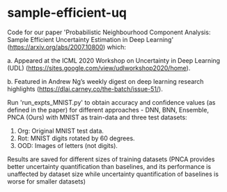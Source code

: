 # sample-efficient-uq
Code for our paper 'Probabilistic Neighbourhood Component Analysis: Sample Efficient Uncertainty Estimation in Deep Learning' (https://arxiv.org/abs/2007.10800) which:

a. Appeared at the ICML 2020 Workshop on Uncertainty in Deep Learning (UDL) (https://sites.google.com/view/udlworkshop2020/home). 

b. Featured in Andrew Ng’s weekly digest on deep learning research highlights (https://dlai.carney.co/the-batch/issue-51/). 

Run 'run_expts_MNIST.py' to obtain accuracy and confidence values (as defined in the paper) for different approaches - DNN, BNN, Ensemble, PNCA (Ours) with MNIST as train-data and three test datasets:

1. Org: Original MNIST test data. 
2. Rot: MNIST digits rotated by 60 degrees. 
3. OOD: Images of letters (not digits). 

Results are saved for different sizes of training datasets (PNCA provides better uncertainty quantification than baselines, and its performance is unaffected by dataset size while uncertainty quantification of baselines is worse for smaller datasets)
